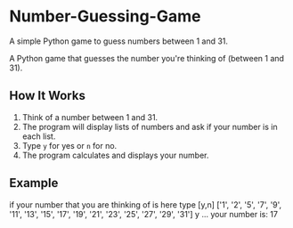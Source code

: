 # Number-Guessing-Game
A simple Python game to guess numbers between 1 and 31.

A Python game that guesses the number you're thinking of (between 1 and 31).

## How It Works
1. Think of a number between 1 and 31.
2. The program will display lists of numbers and ask if your number is in each list.
3. Type `y` for yes or `n` for no.
4. The program calculates and displays your number.

## Example
if your number that you are thinking of is here type [y,n] ['1', '2', '5', '7', '9', '11', '13', '15', '17', '19', '21', '23', '25', '27', '29', '31'] y ... your number is: 17
